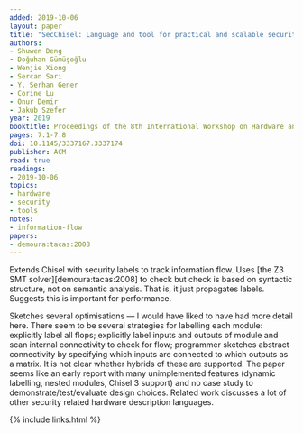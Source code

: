 ```yaml
---
added: 2019-10-06
layout: paper
title: "SecChisel: Language and tool for practical and scalable security verification of security-aware hardware architectures"
authors:
- Shuwen Deng
- Doğuhan Gümüşoğlu
- Wenjie Xiong
- Sercan Sari
- Y. Serhan Gener
- Corine Lu
- Onur Demir
- Jakub Szefer
year: 2019
booktitle: Proceedings of the 8th International Workshop on Hardware and Architectural Support for Security and Privacy
pages: 7:1-7:8
doi: 10.1145/3337167.3337174
publisher: ACM
read: true
readings:
- 2019-10-06
topics:
- hardware
- security
- tools
notes:
- information-flow
papers:
- demoura:tacas:2008
---
```


Extends Chisel with security labels to track information flow.
Uses [the Z3 SMT solver][demoura:tacas:2008]
to check but check is based on syntactic structure, not on semantic analysis.
That is, it just propagates labels.
Suggests this is important for performance.

Sketches several optimisations — I would have liked to have had more detail here.
There seem to be several strategies for labelling each module: explicitly label all flops; explicitly label inputs and outputs of module and scan internal connectivity to check for flow; programmer sketches abstract connectivity by specifying which inputs are connected to which outputs as a matrix.  It is not clear whether hybrids of these are supported.
The paper seems like an early report with many unimplemented features (dynamic labelling, nested modules, Chisel 3 support) and no case study to demonstrate/test/evaluate design choices.
Related work discusses a lot of other security related hardware description languages.

{% include links.html %}
